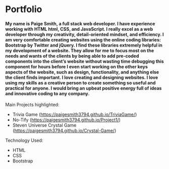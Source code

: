 
<h1>Portfolio</h1>

<h4>My name is Paige Smith, a full stack web developer. I have experience working with HTML html, CSS, and JavaScript. I really excel as a web developer through my creativity, detail-oriented mindset, and efficiency. I am very comfortable creating websites using the online coding libraries: Bootstrap by Twitter and jQuery. I find these libraries extremely helpful in my development of a website. They allow for me to focus most on the needs and wants of the clients by being able to add pre-coded components into the client’s website without wasting time debugging this component for hours before I even start working on the other keys aspects of the website, such as design, functionality, and anything else the client finds important. I love creating and designing websites. I love using my skills as a creative person to create something so useful and practical for anyone. I would bring an upbeat positive energy full of ideas and innovative coding to any company. </h4>

Main Projects highlighted:
- Trivia Game (https://paigesmith3794.github.io/TriviaGame/)
- No-Tify (https://paigesmith3794.github.io/Project1/)
- Steven Universe Crystal Game (https://paigesmith3794.github.io/Crystal-Game/)

Technology Used:
- HTML
- CSS
- Bootstrap
